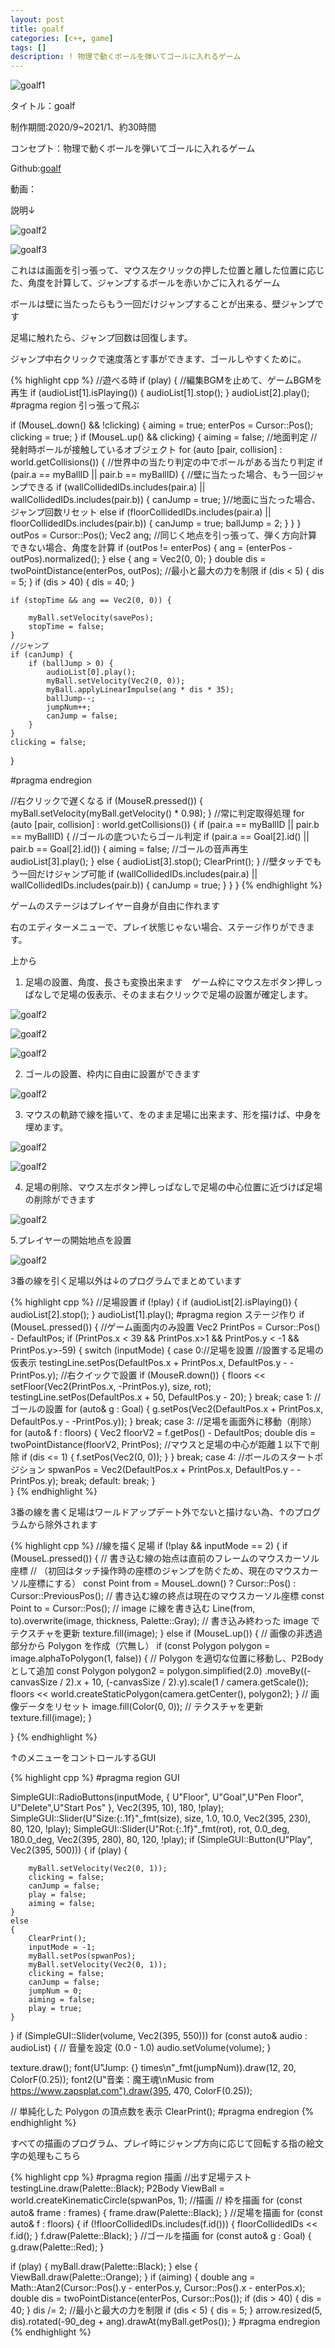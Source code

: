 ```yaml
---
layout: post
title: goalf
categories: [c++, game]
tags: []
description: ! 物理で動くボールを弾いてゴールに入れるゲーム
---
```

![goalf1](https://raw.githubusercontent.com/savioleung/savioleung.github.io/master/images/goalf/goalf_1.png)


タイトル：goalf

制作期間:2020/9~2021/1、約30時間

コンセプト：物理で動くボールを弾いてゴールに入れるゲーム

Github:[goalf](https://github.com/savioleung/goalf)

動画：

説明↓

![goalf2](https://raw.githubusercontent.com/savioleung/savioleung.github.io/master/images/goalf/goalf_2.png)

![goalf3](https://raw.githubusercontent.com/savioleung/savioleung.github.io/master/images/goalf/goalf_3.png)

これはは画面を引っ張って、マウス左クリックの押した位置と離した位置に応じた、角度を計算して、ジャンプするボールを赤いかごに入れるゲーム

ボールは壁に当たったらもう一回だけジャンプすることが出来る、壁ジャンプです

足場に触れたら、ジャンプ回数は回復します。

ジャンプ中右クリックで速度落とす事ができます、ゴールしやすくために。

{% highlight cpp %}
//遊べる時
if (play) {
//編集BGMを止めて、ゲームBGMを再生
    if (audioList[1].isPlaying()) {
    audioList[1].stop();
}
	audioList[2].play();
#pragma region 引っ張って飛ぶ

if (MouseL.down() && !clicking)
{
aiming = true;
enterPos = Cursor::Pos();
clicking = true;
}
if (MouseL.up() && clicking)
{
	aiming = false;
	//地面判定
	//発射時ボールが接触しているオブジェクト
	for (auto [pair, collision] : world.getCollisions())
	{
	//世界中の当たり判定の中でボールがある当たり判定
		if (pair.a == myBallID || pair.b == myBallID)
		{
            //壁に当たった場合、もう一回ジャンプできる
            if (wallCollidedIDs.includes(pair.a) || wallCollidedIDs.includes(pair.b)) {
			canJump = true;
		}//地面に当たった場合、ジャンプ回数リセット
		else if (floorCollidedIDs.includes(pair.a) || floorCollidedIDs.includes(pair.b))
		{
			canJump = true;
			ballJump = 2;
		}
        }
}
	outPos = Cursor::Pos();
					Vec2 ang;
	//同じく地点を引っ張って、弾く方向計算できない場合、角度を計算
	if (outPos != enterPos) {
		ang = (enterPos - outPos).normalized();
	}
	else
	{
		ang = Vec2(0, 0);
	}
	double dis = twoPointDistance(enterPos, outPos);
	//最小と最大の力を制限
	if (dis < 5) { dis = 5; }
	if (dis > 40) { dis = 40; }

	if (stopTime && ang == Vec2(0, 0)) {

		myBall.setVelocity(savePos);
		stopTime = false;
	}
	//ジャンプ
	if (canJump) {
		if (ballJump > 0) {
			audioList[0].play();
			myBall.setVelocity(Vec2(0, 0));
			myBall.applyLinearImpulse(ang * dis * 35);
			ballJump--;
			jumpNum++;
			canJump = false;
		}
	}
	clicking = false;
}

#pragma endregion


//右クリックで遅くなる
if (MouseR.pressed()) {
	myBall.setVelocity(myBall.getVelocity() * 0.98);
}
//常に判定取得処理
for (auto [pair, collision] : world.getCollisions())
{
	if (pair.a == myBallID || pair.b == myBallID)
	{
		//ゴールの底ついたらゴール判定
		if (pair.a == Goal[2].id() || pair.b == Goal[2].id()) {
			aiming = false;
			//ゴールの音声再生
			audioList[3].play();
		}
		else
		{
			audioList[3].stop();
			ClearPrint();
		}
		//壁タッチでもう一回だけジャンプ可能
		if (wallCollidedIDs.includes(pair.a) || wallCollidedIDs.includes(pair.b)) {
			canJump = true;
		}
	}
}
{% endhighlight %}


ゲームのステージはプレイヤー自身が自由に作れます

右のエディターメニューで、プレイ状態じゃない場合、ステージ作りができます。

上から

1. 足場の設置、角度、長さも変換出来ます　ゲーム枠にマウス左ボタン押しっぱなしで足場の仮表示、そのまま右クリックで足場の設置が確定します。

![goalf2](https://raw.githubusercontent.com/savioleung/savioleung.github.io/master/images/goalf/goalf_4.png)

![goalf2](https://raw.githubusercontent.com/savioleung/savioleung.github.io/master/images/goalf/goalf_5.png)

![goalf2](https://raw.githubusercontent.com/savioleung/savioleung.github.io/master/images/goalf/goalf_6.png)


2. ゴールの設置、枠内に自由に設置ができます

![goalf2](https://raw.githubusercontent.com/savioleung/savioleung.github.io/master/images/goalf/goalf_8.png)

3. マウスの軌跡で線を描いて、をのまま足場に出来ます、形を描けば、中身を埋めます。

![goalf2](https://raw.githubusercontent.com/savioleung/savioleung.github.io/master/images/goalf/goalf_9.png)

![goalf2](https://raw.githubusercontent.com/savioleung/savioleung.github.io/master/images/goalf/goalf_10.png)

4. 足場の削除、マウス左ボタン押しっぱなしで足場の中心位置に近づけば足場の削除ができます

![goalf2](https://raw.githubusercontent.com/savioleung/savioleung.github.io/master/images/goalf/goalf_11.png)

5.プレイヤーの開始地点を設置

![goalf2](https://raw.githubusercontent.com/savioleung/savioleung.github.io/master/images/goalf/goalf_12.png)

3番の線を引く足場以外は↓のプログラムでまとめています

{% highlight cpp %}
//足場設置
if (!play) {
    if (audioList[2].isPlaying()) {
	audioList[2].stop();
}
audioList[1].play();
#pragma region ステージ作り
if (MouseL.pressed())
{
	//ゲーム画面内のみ設置
	Vec2 PrintPos = Cursor::Pos() - DefaultPos;
	if (PrintPos.x < 39 && PrintPos.x>1 && PrintPos.y < -1 && PrintPos.y>-59) {
		switch (inputMode)
        {
            case 0://足場を設置
			//設置する足場の仮表示
			testingLine.setPos(DefaultPos.x + PrintPos.x, DefaultPos.y - -PrintPos.y);
			//右クイックで設置
			if (MouseR.down()) {
				floors << setFloor(Vec2(PrintPos.x, -PrintPos.y), size, rot);
				testingLine.setPos(DefaultPos.x + 50, DefaultPos.y - 20);
			}
			break;
		case 1:
			//ゴールの設置
			for (auto& g : Goal)
			{
				g.setPos(Vec2(DefaultPos.x + PrintPos.x, DefaultPos.y - -PrintPos.y));
			}
			break;
		case 3:
			//足場を画面外に移動（削除）
			for (auto& f : floors)
			{
				Vec2 floorV2 = f.getPos() - DefaultPos;
				double dis = twoPointDistance(floorV2, PrintPos);
				//マウスと足場の中心が距離１以下で削除
				if (dis <= 1) {
					f.setPos(Vec2(0, 0));
				}
			}
			break;
		case 4:
			//ボールのスタートポジション
			spwanPos = Vec2(DefaultPos.x + PrintPos.x, DefaultPos.y - -PrintPos.y);
			break;
		default:
			break;
		}    
}
{% endhighlight %}

3番の線を書く足場はワールドアップデート外でないと描けない為、↑のプログラムから除外されます

{% highlight cpp %}
//線を描く足場
if (!play && inputMode == 2)
{
	if (MouseL.pressed())
	{
        // 書き込む線の始点は直前のフレームのマウスカーソル座標
        // （初回はタッチ操作時の座標のジャンプを防ぐため、現在のマウスカーソル座標にする）
        const Point from = MouseL.down() ? Cursor::Pos() : Cursor::PreviousPos();
        // 書き込む線の終点は現在のマウスカーソル座標
		const Point to = Cursor::Pos();
		// image に線を書き込む
		Line(from, to).overwrite(image, thickness, Palette::Gray);
            // 書き込み終わった image でテクスチャを更新
            texture.fill(image);
		}
		else if (MouseL.up())
		{
// 画像の非透過部分から Polygon を作成（穴無し）
if (const Polygon polygon = image.alphaToPolygon(1, false))
{
	// Polygon を適切な位置に移動し、P2Body として追加
	const Polygon polygon2 = polygon.simplified(2.0)
		.moveBy((-canvasSize / 2).x + 10, (-canvasSize / 2).y).scale(1 / camera.getScale());
	floors << world.createStaticPolygon(camera.getCenter(), polygon2);
}
// 画像データをリセット
image.fill(Color(0, 0));
// テクスチャを更新
texture.fill(image);
		}

}
{% endhighlight %}

↑のメニューをコントロールするGUI

{% highlight cpp %}
#pragma region GUI

SimpleGUI::RadioButtons(inputMode, { U"Floor", U"Goal",U"Pen Floor", U"Delete",U"Start Pos" }, Vec2(395, 10), 180, !play);
SimpleGUI::Slider(U"Size:{:.1f}"_fmt(size), size, 1.0, 10.0, Vec2(395, 230), 80, 120, !play);
SimpleGUI::Slider(U"Rot:{:.1f}"_fmt(rot), rot, 0.0_deg, 180.0_deg, Vec2(395, 280), 80, 120, !play);
if (SimpleGUI::Button(U"Play", Vec2(395, 500)))
{
	if (play) {

		myBall.setVelocity(Vec2(0, 1));
		clicking = false;
		canJump = false;
		play = false;
		aiming = false;
	}
	else
	{
		ClearPrint();
		inputMode = -1;
		myBall.setPos(spwanPos);
		myBall.setVelocity(Vec2(0, 1));
		clicking = false;
		canJump = false;
		jumpNum = 0;
		aiming = false;
		play = true;
	}
}
if (SimpleGUI::Slider(volume, Vec2(395, 550)))
for (const auto& audio : audioList) {
	// 音量を設定 (0.0 - 1.0)
	audio.setVolume(volume);
}

texture.draw();
font(U"Jump: {} times\n"_fmt(jumpNum)).draw(12, 20, ColorF(0.25));
font2(U"音楽：魔王魂\nMusic from https://www.zapsplat.com").draw(395, 470, ColorF(0.25));

// 単純化した Polygon の頂点数を表示
ClearPrint();
#pragma endregion
{% endhighlight %}

すべての描画のプログラム、プレイ時にジャンプ方向に応じて回転する指の絵文字の処理もこちら

{% highlight cpp %}
#pragma region 描画
//出す足場テスト
testingLine.draw(Palette::Black);
P2Body ViewBall = world.createKinematicCircle(spwanPos, 1);
//描画
// 枠を描画
for (const auto& frame : frames)
{
    frame.draw(Palette::Black);
}
//足場を描画
for (const auto& f : floors)
{
    if (!floorCollidedIDs.includes(f.id())) {
	   floorCollidedIDs << f.id();
}
    f.draw(Palette::Black);
}
//ゴールを描画
for (const auto& g : Goal)
{
    g.draw(Palette::Red);
}

if (play) {
    myBall.draw(Palette::Black);
}
else
{
    ViewBall.draw(Palette::Orange);
}
if (aiming) {
    double ang = Math::Atan2(Cursor::Pos().y - enterPos.y, Cursor::Pos().x - enterPos.x);
    double dis = twoPointDistance(enterPos, Cursor::Pos());
if (dis > 40) { dis = 40; }
    dis /= 2;
//最小と最大の力を制限
if (dis < 5) { dis = 5; }
    arrow.resized(5, dis).rotated(-90_deg + ang).drawAt(myBall.getPos());
}
#pragma endregion
{% endhighlight %}